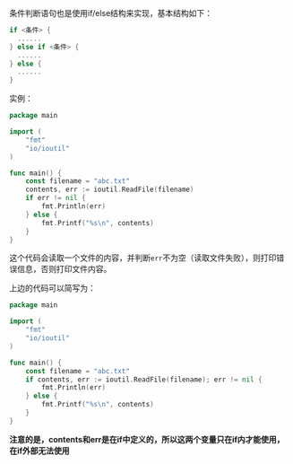 条件判断语句也是使用if/else结构来实现，基本结构如下：

```go
if <条件> {
  ......
} else if <条件> {
  ......
} else {
  ......
}
```



实例：

```go
package main

import (
	"fmt"
	"io/ioutil"
)

func main() {
	const filename = "abc.txt"
	contents, err := ioutil.ReadFile(filename)
	if err != nil {
		fmt.Println(err)
	} else {
		fmt.Printf("%s\n", contents)
	}
}
```



这个代码会读取一个文件的内容，并判断`err`不为空（读取文件失败），则打印错误信息，否则打印文件内容。



上边的代码可以简写为：

```go
package main

import (
	"fmt"
	"io/ioutil"
)

func main() {
	const filename = "abc.txt"
	if contents, err := ioutil.ReadFile(filename); err != nil {
		fmt.Println(err)
	} else {
		fmt.Printf("%s\n", contents)
	}
}
```



**注意的是，contents和err是在if中定义的，所以这两个变量只在if内才能使用，在if外部无法使用**